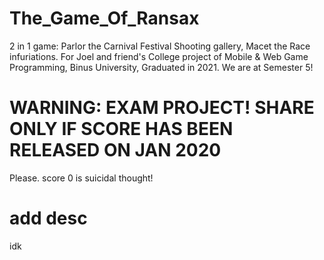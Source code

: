 # The_Game_Of_Ransax
2 in 1 game: Parlor the Carnival Festival Shooting gallery, Macet the Race infuriations. For Joel and friend's College project of Mobile &amp; Web Game Programming, Binus University, Graduated in 2021. We are at Semester 5! 

# WARNING: EXAM PROJECT! SHARE ONLY IF SCORE HAS BEEN RELEASED ON JAN 2020
Please. score 0 is suicidal thought!

# add desc
idk
